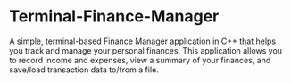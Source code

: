 # Terminal-Finance-Manager

A simple, terminal-based Finance Manager application in C++ that helps you track and manage your personal finances. This application allows you to record income and expenses, view a summary of your finances, and save/load transaction data to/from a file.

